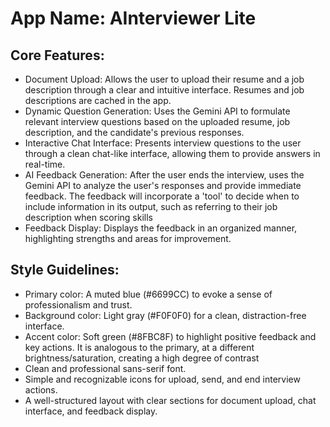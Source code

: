 # **App Name**: AInterviewer Lite

## Core Features:

- Document Upload: Allows the user to upload their resume and a job description through a clear and intuitive interface. Resumes and job descriptions are cached in the app.
- Dynamic Question Generation: Uses the Gemini API to formulate relevant interview questions based on the uploaded resume, job description, and the candidate's previous responses.
- Interactive Chat Interface: Presents interview questions to the user through a clean chat-like interface, allowing them to provide answers in real-time.
- AI Feedback Generation: After the user ends the interview, uses the Gemini API to analyze the user's responses and provide immediate feedback. The feedback will incorporate a 'tool' to decide when to include information in its output, such as referring to their job description when scoring skills
- Feedback Display: Displays the feedback in an organized manner, highlighting strengths and areas for improvement.

## Style Guidelines:

- Primary color: A muted blue (#6699CC) to evoke a sense of professionalism and trust.
- Background color: Light gray (#F0F0F0) for a clean, distraction-free interface.
- Accent color: Soft green (#8FBC8F) to highlight positive feedback and key actions. It is analogous to the primary, at a different brightness/saturation, creating a high degree of contrast
- Clean and professional sans-serif font.
- Simple and recognizable icons for upload, send, and end interview actions.
- A well-structured layout with clear sections for document upload, chat interface, and feedback display.